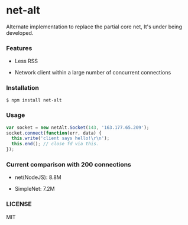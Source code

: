 
# net-alt

Alternate implementation to replace the partial core net, It's under being developed.


### Features

* Less RSS

* Network client within a large number of concurrent connections


### Installation

```bash
$ npm install net-alt
```


### Usage

```js
var socket = new netAlt.Socket(143, '163.177.65.209');
socket.connect(function(err, data) {
  this.write('client says hello!\r\n');
  this.end(); // close fd via this.
});
```


### Current comparison with 200 connections

* net(NodeJS): 8.8M

* SimpleNet: 7.2M


### LICENSE

MIT